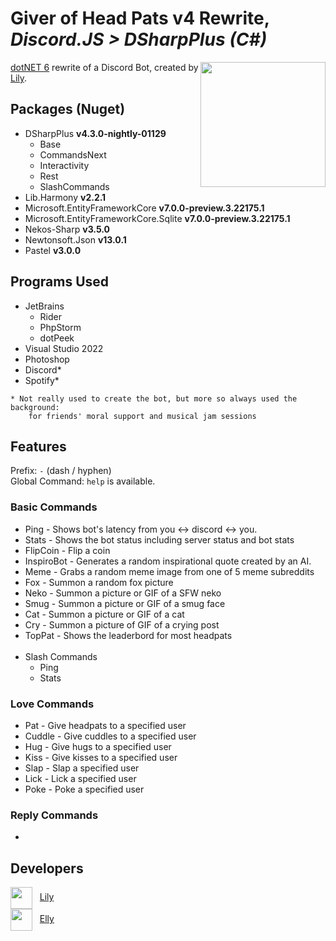 <h1>Giver of Head Pats v4 Rewrite, <i>Discord.JS > DSharpPlus (C#)</i></h1>
<img src="https://i.mintlily.lgbt/HeadPatSharp.png" align="right" width="200" height="200" />
<p>
<a href="https://dotnet.microsoft.com/en-us/download/dotnet/6.0" target="_blank">dotNET 6</a> rewrite of a Discord Bot, 
created by <a href="https://mintlily.lgbt/">Lily</a>.
</p>
<h2>Packages (Nuget)</h2>
<ul>
    <li>DSharpPlus <b>v4.3.0-nightly-01129</b>
        <ul>
            <li>Base</li>
            <li>CommandsNext</li>
            <li>Interactivity</li>
            <li>Rest</li>
            <li>SlashCommands</li>
        </ul>
    </li>
    <li>Lib.Harmony <b>v2.2.1</b></li>
    <li>Microsoft.EntityFrameworkCore <b>v7.0.0-preview.3.22175.1</b></li>
    <li>Microsoft.EntityFrameworkCore.Sqlite <b>v7.0.0-preview.3.22175.1</b></li>
    <li>Nekos-Sharp <b>v3.5.0</b></li>
    <li>Newtonsoft.Json <b>v13.0.1</b></li>
    <li>Pastel <b>v3.0.0</b></li>
</ul>

<h2>Programs Used</h2>
<ul>
    <li>JetBrains
        <ul>
            <li>Rider</li>
            <li>PhpStorm</li>
            <li>dotPeek</li>
        </ul>
    </li>
    <li>Visual Studio 2022</li>
    <li>Photoshop</li>
    <li>Discord*</li>
    <li>Spotify*</li>
</ul>

```
* Not really used to create the bot, but more so always used the background:
    for friends' moral support and musical jam sessions
```

<h2>Features</h2>
<p>Prefix: <code>-</code> (dash / hyphen)<br> Global Command: <code>help</code> is available.</p>
<h3>Basic Commands</h3>
<ul>
    <li>Ping - Shows bot's latency from you <-> discord <-> you.</li>
    <li>Stats - Shows the bot status including server status and bot stats</li>
    <li>FlipCoin - Flip a coin</li>
    <li>InspiroBot - Generates a random inspirational quote created by an AI.</li>
    <li>Meme - Grabs a random meme image from one of 5 meme subreddits</li>
    <li>Fox - Summon a random fox picture</li>
    <li>Neko - Summon a picture or GIF of a SFW neko</li>
    <li>Smug - Summon a picture or GIF of a smug face</li>
    <li>Cat - Summon a picture or GIF of a cat</li>
    <li>Cry - Summon a picture of GIF of a crying post</li>
    <li>TopPat - Shows the leaderbord for most headpats</li>
    <br>
    <li>Slash Commands
        <ul>
            <li>Ping</li>
            <li>Stats</li>
        </ul>
    </li>
</ul>
<h3>Love Commands</h3>
<ul>
    <li>Pat - Give headpats to a specified user</li>
    <li>Cuddle - Give cuddles to a specified user</li>
    <li>Hug - Give hugs to a specified user</li>
    <li>Kiss - Give kisses to a specified user</li>
    <li>Slap - Slap a specified user</li>
    <li>Lick - Lick a specified user</li>
    <li>Poke - Poke a specified user</li>
</ul>
<h3>Reply Commands</h3>
<ul>
    <li></li>
</ul>

<h2>Developers</h2>
<img src="https://git.ellyvr.dev/uploads/-/system/user/avatar/7/avatar.png" height="35px" align=center /> &nbsp;
    <a href="https://git.ellyvr.dev/Lily">Lily</a><br>
<img src="https://git.ellyvr.dev/uploads/-/system/user/avatar/2/avatar.png" height="35px" align=center /> &nbsp;
    <a href="https://git.ellyvr.dev/Elly">Elly</a>